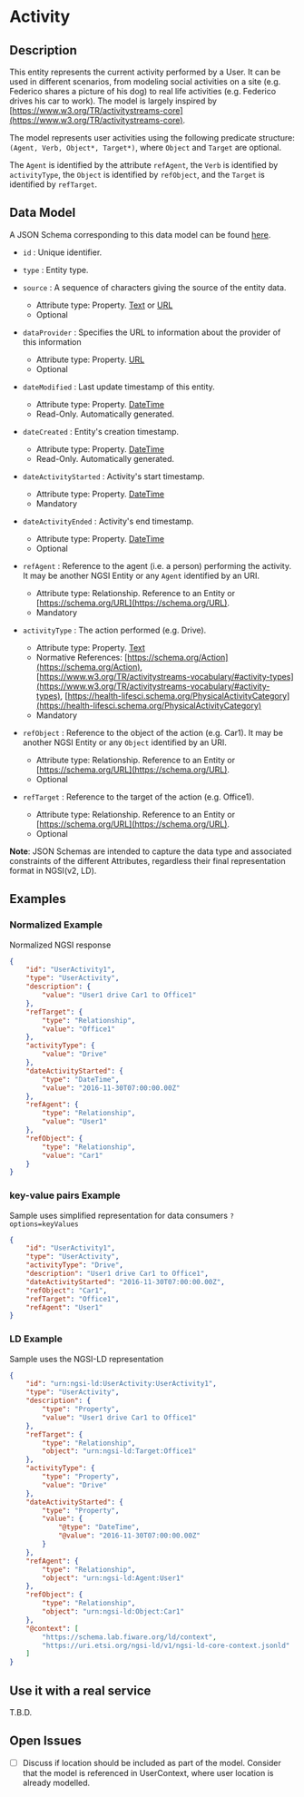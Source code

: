 # Activity

## Description

This entity represents the current activity performed by a User. It can be used
in different scenarios, from modeling social activities on a site (e.g. Federico
shares a picture of his dog) to real life activities (e.g. Federico drives his
car to work). The model is largely inspired by
[https://www.w3.org/TR/activitystreams-core](https://www.w3.org/TR/activitystreams-core).

The model represents user activities using the following predicate structure:
`(Agent, Verb, Object*, Target*)`, where `Object` and `Target` are optional.

The `Agent` is identified by the attribute `refAgent`, the `Verb` is identified
by `activityType`, the `Object` is identified by `refObject`, and the `Target`
is identified by `refTarget`.

## Data Model

A JSON Schema corresponding to this data model can be found
[here](https://fiware.github.io/data-models/specs/User/Activity/schema.json).

-   `id` : Unique identifier.

-   `type` : Entity type. 

-   `source` : A sequence of characters giving the source of the entity data.

    -   Attribute type: Property. [Text](https://schema.org/Text) or
        [URL](https://schema.org/URL)
    -   Optional

-   `dataProvider` : Specifies the URL to information about the provider of this
    information

    -   Attribute type: Property. [URL](https://schema.org/URL)
    -   Optional

-   `dateModified` : Last update timestamp of this entity.

    -   Attribute type: Property. [DateTime](https://schema.org/DateTime)
    -   Read-Only. Automatically generated.

-   `dateCreated` : Entity's creation timestamp.

    -   Attribute type: Property. [DateTime](https://schema.org/DateTime)
    -   Read-Only. Automatically generated.

-   `dateActivityStarted` : Activity's start timestamp.

    -   Attribute type: Property. [DateTime](https://schema.org/DateTime)
    -   Mandatory

-   `dateActivityEnded` : Activity's end timestamp.

    -   Attribute type: Property. [DateTime](https://schema.org/DateTime)
    -   Optional

-   `refAgent` : Reference to the agent (i.e. a person) performing the activity.
    It may be another NGSI Entity or any `Agent` identified by an URI.

    -   Attribute type: Relationship. Reference to an Entity or
        [https://schema.org/URL](https://schema.org/URL).
    -   Mandatory

-   `activityType` : The action performed (e.g. Drive).

    -   Attribute type: Property. [Text](https://schema.org/Text)
    -   Normative References:
        [https://schema.org/Action](https://schema.org/Action),
        [https://www.w3.org/TR/activitystreams-vocabulary/#activity-types](https://www.w3.org/TR/activitystreams-vocabulary/#activity-types),
        [https://health-lifesci.schema.org/PhysicalActivityCategory](https://health-lifesci.schema.org/PhysicalActivityCategory)
    -   Mandatory

-   `refObject` : Reference to the object of the action (e.g. Car1). It may be
    another NGSI Entity or any `Object` identified by an URI.

    -   Attribute type: Relationship. Reference to an Entity or
        [https://schema.org/URL](https://schema.org/URL).
    -   Optional

-   `refTarget` : Reference to the target of the action (e.g. Office1).
    -   Attribute type: Relationship. Reference to an Entity or
        [https://schema.org/URL](https://schema.org/URL).
    -   Optional

**Note**: JSON Schemas are intended to capture the data type and associated
constraints of the different Attributes, regardless their final representation
format in NGSI(v2, LD).

## Examples

### Normalized Example

Normalized NGSI response

```json
{
    "id": "UserActivity1",
    "type": "UserActivity",
    "description": {
        "value": "User1 drive Car1 to Office1"
    },
    "refTarget": {
        "type": "Relationship",
        "value": "Office1"
    },
    "activityType": {
        "value": "Drive"
    },
    "dateActivityStarted": {
        "type": "DateTime",
        "value": "2016-11-30T07:00:00.00Z"
    },
    "refAgent": {
        "type": "Relationship",
        "value": "User1"
    },
    "refObject": {
        "type": "Relationship",
        "value": "Car1"
    }
}
```

### key-value pairs Example

Sample uses simplified representation for data consumers `?options=keyValues`

```json
{
    "id": "UserActivity1",
    "type": "UserActivity",
    "activityType": "Drive",
    "description": "User1 drive Car1 to Office1",
    "dateActivityStarted": "2016-11-30T07:00:00.00Z",
    "refObject": "Car1",
    "refTarget": "Office1",
    "refAgent": "User1"
}
```

### LD Example

Sample uses the NGSI-LD representation

```json
{
    "id": "urn:ngsi-ld:UserActivity:UserActivity1",
    "type": "UserActivity",
    "description": {
        "type": "Property",
        "value": "User1 drive Car1 to Office1"
    },
    "refTarget": {
        "type": "Relationship",
        "object": "urn:ngsi-ld:Target:Office1"
    },
    "activityType": {
        "type": "Property",
        "value": "Drive"
    },
    "dateActivityStarted": {
        "type": "Property",
        "value": {
            "@type": "DateTime",
            "@value": "2016-11-30T07:00:00.00Z"
        }
    },
    "refAgent": {
        "type": "Relationship",
        "object": "urn:ngsi-ld:Agent:User1"
    },
    "refObject": {
        "type": "Relationship",
        "object": "urn:ngsi-ld:Object:Car1"
    },
    "@context": [
        "https://schema.lab.fiware.org/ld/context",
        "https://uri.etsi.org/ngsi-ld/v1/ngsi-ld-core-context.jsonld"
    ]
}
```

## Use it with a real service

T.B.D.

## Open Issues

-   [ ] Discuss if location should be included as part of the model. Consider
        that the model is referenced in UserContext, where user location is
        already modelled.
